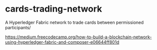 # cards-trading-network

A Hyperledger Fabric network to trade cards between permissioned participants/

https://medium.freecodecamp.org/how-to-build-a-blockchain-network-using-hyperledger-fabric-and-composer-e06644ff801d

